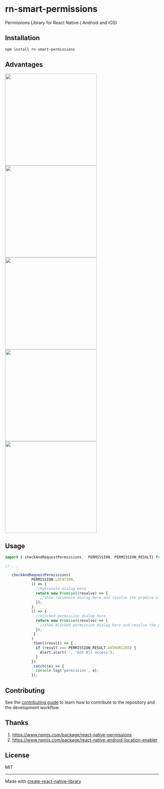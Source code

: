 # rn-smart-permissions

Permissions Library for React Native ( Android and iOS)

## Installation

```sh
npm install rn-smart-permissions
```

## Advantages

<img src="https://user-images.githubusercontent.com/23492622/208310967-2a3861f5-be4e-4bc9-8b69-80fa83a6c6b2.png" height="300"/>

<img src="https://user-images.githubusercontent.com/23492622/208310984-5cf9d00e-bf0c-4c96-95f9-df315a9acda7.png" height="300"/>

<img src="https://user-images.githubusercontent.com/23492622/208310992-f1a99f95-ddb3-4af2-a1dc-173134f75f11.png" height="300"/>

<img src="https://user-images.githubusercontent.com/23492622/208423654-46d6bce8-6307-447b-9da7-5cea0282b54d.png" height="300"/>

<img src="https://user-images.githubusercontent.com/23492622/208423403-3c1889b2-fb0b-457c-a411-b610f569c354.png" height="300"/>




## Usage

```js
import { checkAndRequestPermissions,  PERMISSION, PERMISSION_RESULT} from 'rn-smart-permissions';

// ...

   checkAndRequestPermissions(
            PERMISSION.LOCATION,
            () => {
              //Rationale dialog here
              return new Promise((resolve) => {
                //show rationale dialog here and resolve the promise with true to continue
              });
            },
            () => {
              //blocked permission dialog here
              return new Promise((resolve) => {
                //show blocked permission dialog here and resolve the promise with true to open settings
              });
             }
            )
            .then((result) => {
              if (result === PERMISSION_RESULT.AUTHORIZED) {
                Alert.alert('', 'Got All access');
              }
            })
            .catch((e) => {
              console.log('permission', e);
            });
```

## Contributing

See the [contributing guide](CONTRIBUTING.md) to learn how to contribute to the repository and the development workflow.

## Thanks

  1. https://www.npmjs.com/package/react-native-permissions
  2. https://www.npmjs.com/package/react-native-android-location-enabler

## License

MIT

---

Made with [create-react-native-library](https://github.com/callstack/react-native-builder-bob)
